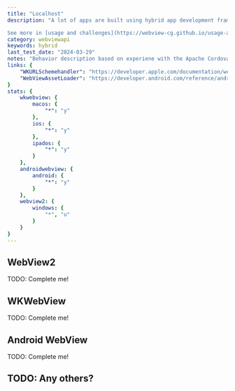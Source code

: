 ```yaml
---
title: "Localhost"
description: "A lot of apps are built using hybrid app development frameworks that use one big WebView for providing app developers a native wrapper and some plugins for their Web app. The web content is often bundled and served within the native app. For a couple of reasons using the `file:` protocol to access web content is no longer an option and WebViews provide APIs to host content.

See more in [usage and challenges](https://webview-cg.github.io/usage-and-challenges/#the-origin-in-a-webview-for-locally-hosted-content)."
category: webviewapi
keywords: hybrid
last_test_date: "2024-03-29"
notes: "Behavior description based on experiene with the Apache Cordova app framework"
links: {
    "WKURLSchemehandler": "https://developer.apple.com/documentation/webkit/wkurlschemehandler",
    "WebViewAssetLoader": "https://developer.android.com/reference/androidx/webkit/WebViewAssetLoader"
}
stats: {
    wkwebview: {
		macos: {
			"*": "y"
		},
		ios: {
			"*": "y"
		},
        ipados: {
            "*": "y"
        }
	},
    androidwebview: {
        android: {
            "*": "y"
        }
    },
    webview2: {
        windows: {
            "*", "u"
        }
    }
}
---
```

## WebView2

TODO: Complete me!

## WKWebView

TODO: Complete me!

## Android WebView

TODO: Complete me!

## TODO: Any others?
